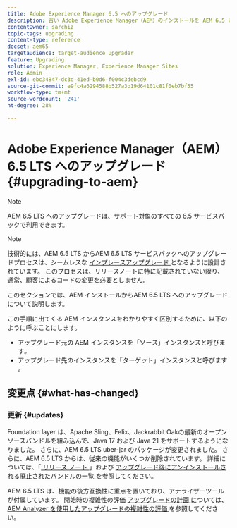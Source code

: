 ```yaml
---
title: Adobe Experience Manager 6.5 へのアップグレード
description: 古い Adobe Experience Manager（AEM）のインストールを AEM 6.5 にアップグレードするための基礎について説明します。
contentOwner: sarchiz
topic-tags: upgrading
content-type: reference
docset: aem65
targetaudience: target-audience upgrader
feature: Upgrading
solution: Experience Manager, Experience Manager Sites
role: Admin
exl-id: ebc34847-dc3d-41ed-b0d6-f004c3debcd9
source-git-commit: e9fc4a6294588b527a3b19d64101c81f0eb7bf55
workflow-type: tm+mt
source-wordcount: '241'
ht-degree: 28%

---
```


# Adobe Experience Manager（AEM） 6.5 LTS へのアップグレード {#upgrading-to-aem}

>[!NOTE]
>AEM 6.5 LTS へのアップグレードは、サポート対象のすべての 6.5 サービスパックで利用できます。

>[!NOTE]
>
>技術的には、AEM 6.5 LTS からAEM 6.5 LTS サービスパックへのアップグレードプロセスは、シームレスな [ インプレースアップグレード ](/help/sites-deploying/in-place-upgrade.md) となるように設計されています。 このプロセスは、リリースノートに特に記載されていない限り、通常、顧客によるコードの変更を必要としません。

このセクションでは、AEM インストールからAEM 6.5 LTS へのアップグレードについて説明します。

<!-- Alexandru: drafting for now 

* [Planning Your Upgrade](/help/sites-deploying/upgrade-planning.md)
* [Assessing the Upgrade Complexity with Pattern Detector](/help/sites-deploying/pattern-detector.md)
* [Backward Compatibility in AEM 6.5](/help/sites-deploying/backward-compatibility.md)
  This was drafted before: * [Using Offline Reindexing To Reduce Downtime During an Upgrade](/help/sites-deploying/upgrade-offline-reindexing.md)-->

<!--
* [Upgrade Procedure](/help/sites-deploying/upgrade-procedure.md)
* [Upgrading Code and Customizations](/help/sites-deploying/upgrading-code-and-customizations.md)
* [Pre-Upgrade Maintenance Tasks](/help/sites-deploying/pre-upgrade-maintenance-tasks.md)
* [Performing an In-Place Upgrade](/help/sites-deploying/in-place-upgrade.md)
* [Post Upgrade Checks and Troubleshooting](/help/sites-deploying/post-upgrade-checks-and-troubleshooting.md)
* [Sustainable Upgrades](/help/sites-deploying/sustainable-upgrades.md)
* [Lazy Content Migration](/help/sites-deploying/lazy-content-migration.md)

-->

この手順に出てくる AEM インスタンスをわかりやすく区別するために、以下のように呼ぶことにします。

* アップグレード元の AEM インスタンスを「ソース」インスタンスと呼びます&#x200B;*。*
* アップグレード先のインスタンスを「ターゲット」インスタンスと呼びます&#x200B;*。*

## 変更点 {#what-has-changed}

### 更新 {#updates}

Foundation layer は、Apache Sling、Felix、Jackrabbit Oakの最新のオープンソースバンドルを組み込んで、Java 17 および Java 21 をサポートするようになりました。 さらに、AEM 6.5 LTS uber-jar のパッケージが変更されました。 さらに、AEM 6.5 LTS からは、従来の機能がいくつか削除されています。 詳細については、「[ リリース ノート ](/help/release-notes/release-notes.md#whats-new-what-s-new)」および [ アップグレード後にアンインストールされる廃止されたバンドルの一覧 ](/help/sites-deploying/obsolete-bundles.md) を参照してください。

AEM 6.5 LTS は、機能の後方互換性に重点を置いており、アナライザーツールが付属しています。 開始時の複雑性の評価 [ アップグレードの計画 ](/help/sites-deploying/aem-analyzer.md) については、[AEM Analyzer を使用したアップグレードの複雑性の評価 ](/help/sites-deploying/upgrade-planning.md) を参照してください。
